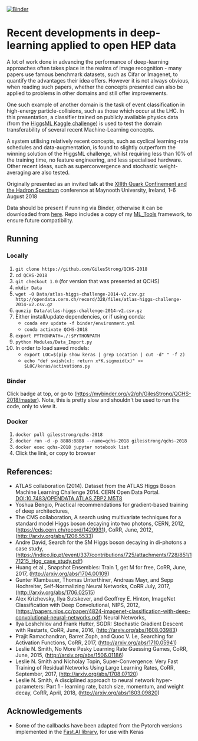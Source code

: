 [![Binder](https://mybinder.org/badge.svg)](https://mybinder.org/v2/gh/GilesStrong/QCHS-2018/master)

# Recent developments in deep-learning applied to open HEP data
A lot of work done in advancing the performance of deep-learning approaches often takes place in the realms of image recognition - many papers use famous benchmark datasets, such as Cifar or Imagenet, to quantify the advantages their idea offers. However it is not always obvious, when reading such papers, whether the concepts presented can also be applied to problems in other domains and still offer improvements.

One such example of another domain is the task of event classification in high-energy particle-collisions, such as those which occur at the LHC. In this presentation, a classifier trained on publicly available physics data (from the [HiggsML Kaggle challenge](https://www.kaggle.com/c/higgs-boson)) is used to test the domain transferability of several recent Machine-Learning concepts.

A system utilising relatively recent concepts, such as cyclical learning-rate schedules and data-augmentation, is found to slightly outperform the winning solution of the HiggsML challenge, whilst requiring less than 10% of the training time, no feature engineering, and less specialised hardware. Other recent ideas, such as superconvergence and stochastic weight-averaging are also tested.

Originally presented as an invited talk at the [XIIIth Quark Confinement and the Hadron Spectrum](https://indico.cern.ch/event/648004/) conference at Maynooth University, Ireland, 1-6 August 2018

Data should be present if running via Binder, otherwise it can be downloaded from [here](http://opendata.cern.ch/record/328). Repo includes a copy of my [ML_Tools](https://github.com/GilesStrong/ML_Tools) framework, to ensure future compatibility.

## Running
### Locally
1. `git clone https://github.com/GilesStrong/QCHS-2018`
1. `cd QCHS-2018`
1. `git checkout 1.0` (for version that was presented at QCHS)
1. `mkdir Data`
1. `wget -O Data/atlas-higgs-challenge-2014-v2.csv.gz http://opendata.cern.ch/record/328/files/atlas-higgs-challenge-2014-v2.csv.gz`
1. `gunzip Data/atlas-higgs-challenge-2014-v2.csv.gz`
1. Either install/update dependencies, or if using conda:
	- `conda env update -f binder/environment.yml`
	- `conda activate QCHS-2018`
1. `export PYTHONPATH=./:$PYTHONPATH`
1. `python Modules/Data_Import.py`
1. In order to load saved models:
	- `export LOC=$(pip show keras | grep Location | cut -d" " -f 2)`
	- `echo "def swish(x): return x*K.sigmoid(x)" >> $LOC/keras/activations.py`

### Binder
Click badge at top, or go to (https://mybinder.org/v2/gh/GilesStrong/QCHS-2018/master). Note, this is pretty slow and shouldn't be used to run the code, only to view it.

### Docker
1. `docker pull gilesstrong/qchs-2018`
1. `docker run -d -p 8888:8888 --name=qchs-2018 gilesstrong/qchs-2018`
1. `docker exec qchs-2018 jupyter notebook list`
1. Click the link, or copy to browser

## References:
- ATLAS collaboration (2014). Dataset from the ATLAS Higgs Boson Machine Learning Challenge 2014. CERN Open Data Portal. [DOI:10.7483/OPENDATA.ATLAS.ZBP2.M5T8](http://opendata.cern.ch/record/328)
- Yoshua Bengio, Practical recommendations for gradient-based training of deep architectures, 
- The CMS collaboration, A search using multivariate techniques for a standard model Higgs boson decaying into two photons, CERN, 2012, (https://cds.cern.ch/record/1429931), CoRR, June, 2012, (http://arxiv.org/abs/1206.5533)
- Andre David, Search for the SM Higgs boson decaying in di-photons a case study, (https://indico.lip.pt/event/337/contributions/725/attachments/728/851/171215_Hgg_case_study.pdf)
- Huang et al., Snapshot Ensembles: Train 1, get M for free, CoRR, June, 2017, (http://arxiv.org/abs/1704.00109)
- Gunter Klambauer, Thomas Unterthiner, Andreas Mayr, and Sepp Hochreiter, Self-Normalizing Neural Networks, CoRR July, 2017, (http://arxiv.org/abs/1706.02515)
- Alex Krizhevsky, Ilya Sutskever, and Geoffrey E. Hinton, ImageNet Classification with Deep Convolutional, NIPS, 2012, (https://papers.nips.cc/paper/4824-imagenet-classification-with-deep-convolutional-neural-networks.pdf) 
Neural Networks, 
- Ilya Loshchilov and Frank Hutter, SGDR: Stochastic Gradient Descent with Restarts, CoRR, June, 2016, (http://arxiv.org/abs/1608.03983)
- Prajit Ramachandran, Barret Zoph, and Quoc V. Le, Searching for Activation Functions, CoRR, 2017, (http://arxiv.org/abs/1710.05941)
- Leslie N. Smith, No More Pesky Learning Rate Guessing Games, CoRR, June, 2015, (http://arxiv.org/abs/1506.01186)
- Leslie N. Smith and Nicholay Topin, Super-Convergence: Very Fast Training of Residual Networks Using Large Learning Rates, CoRR, September, 2017, (http://arxiv.org/abs/1708.07120)
- Leslie N. Smith, A disciplined approach to neural network hyper-parameters: Part 1 - learning rate, batch size, momentum, and weight decay, CoRR, April, 2018, (http://arxiv.org/abs/1803.09820)


## Acknowledgements
- Some of the callbacks have been adapted from the Pytorch versions implemented in the [Fast.AI library](https://github.com/fastai/fastai), for use with Keras
